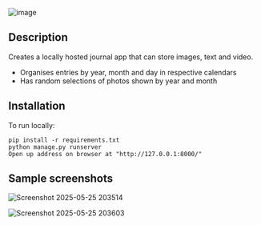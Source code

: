 ![image](https://github.com/user-attachments/assets/128a3324-0bcd-4357-849a-61475f4ace0e)

## Description

Creates a locally hosted journal app that can store images, text and video.

* Organises entries by year, month and day in respective calendars
* Has random selections of photos shown by year and month

## Installation

To run locally:

```
pip install -r requirements.txt
python manage.py runserver
Open up address on browser at "http://127.0.0.1:8000/"
```

## Sample screenshots

![Screenshot 2025-05-25 203514](https://github.com/user-attachments/assets/e25a6d68-151e-465f-847a-ecbe356c82c3)

![Screenshot 2025-05-25 203603](https://github.com/user-attachments/assets/039060c4-b1ad-4b0f-b4f5-c3a92c904a93)


